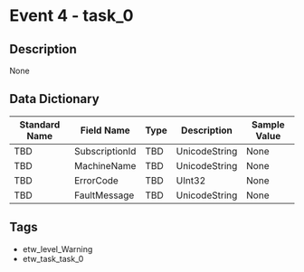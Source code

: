 # Event 4 - task_0

## Description
None

## Data Dictionary
|Standard Name|Field Name|Type|Description|Sample Value|
|---|---|---|---|---|
|TBD|SubscriptionId|TBD|UnicodeString|None|None|
|TBD|MachineName|TBD|UnicodeString|None|None|
|TBD|ErrorCode|TBD|UInt32|None|None|
|TBD|FaultMessage|TBD|UnicodeString|None|None|

## Tags
* etw_level_Warning
* etw_task_task_0